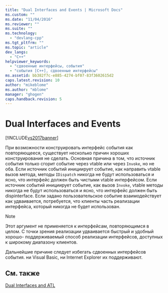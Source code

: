 ```yaml
---
title: "Dual Interfaces and Events | Microsoft Docs"
ms.custom: ""
ms.date: "11/04/2016"
ms.reviewer: ""
ms.suite: ""
ms.technology: 
  - "devlang-cpp"
ms.tgt_pltfrm: ""
ms.topic: "article"
dev_langs: 
  - "C++"
helpviewer_keywords: 
  - "сдвоенные интерфейсы, события"
  - "события [C++], сдвоенные интерфейсы"
ms.assetid: bb382f7c-e885-4274-bf07-83f3602615d2
caps.latest.revision: 10
author: "mikeblome"
ms.author: "mblome"
manager: "ghogen"
caps.handback.revision: 5
---
```

# Dual Interfaces and Events
[!INCLUDE[vs2017banner](../assembler/inline/includes/vs2017banner.md)]

При возможности конструировать интерфейс события как повторяющееся, существует несколько причин хороших конструирования не сделать.  Основная причина в том, что источник события только сгорит событие через vtable или через `Invoke`, но не оба.  Если источник событий инициирует событие, как направить vtable вызов метода, методы `IDispatch` никогда не будут использоваться и ясно, что интерфейс должен быть чистыми vtable интерфейсом.  Если источник событий инициирует событие, как вызов `Invoke`, vtable методы никогда не будут использоваться и ясно, что интерфейс должен быть dispinterface.  Если задано пользовательское событие взаимодействует как удваивается, потребуется, что клиенты часть реализации интерфейса, который никогда не будет использован.  
  
> [!NOTE]
>  Этот аргумент не применяется к интерфейсам, повторяющимся в целом.  С точки зрения реализации удваивается быстрый и удобный хорошо\- поддерживаемый способ реализации интерфейсов, доступных к широкому диапазону клиентов.  
  
 Дальнейшие причине следует избегать сдвоенных интерфейсов события. ни Visual Basic, ни Internet Explorer их поддерживают.  
  
## См. также  
 [Dual Interfaces and ATL](../atl/dual-interfaces-and-atl.md)
